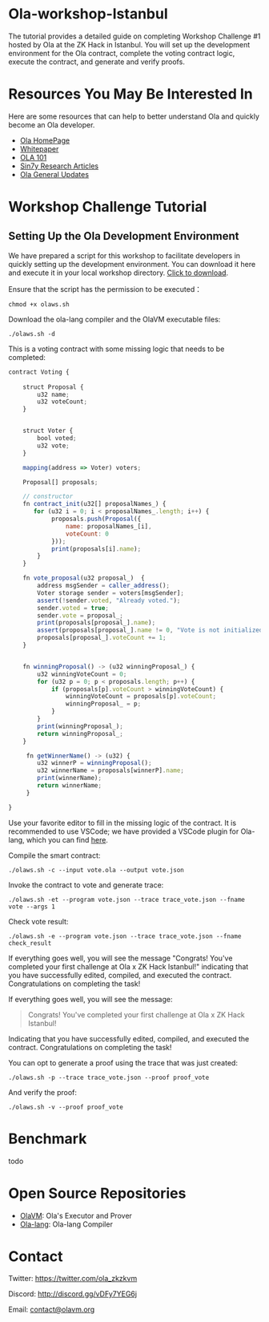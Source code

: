 # Ola-workshop-Istanbul
The tutorial provides a detailed guide on completing Workshop Challenge #1 hosted by Ola at the ZK Hack in Istanbul. 
You will set up the development environment for the Ola contract, complete the voting contract logic, execute the contract, and generate and verify proofs.

# Resources You May Be Interested In
Here are some resources that can help to better understand Ola and quickly become an Ola developer.
- [Ola HomePage](https://home.olavm.org)
- [Whitepaper](https://olavm.org/)
- [OLA 101](https://www.youtube.com/watch?v=kaCiHQ6sM9A&list=PL-4FcjL--esquu-7mVq2dqJ3PyBPR-m5w)
- [Sin7y Research Articles](https://hackmd.io/@sin7y)
- [Ola General Updates](https://medium.com/@ola_zkzkvm)

# Workshop Challenge Tutorial
## Setting Up the Ola Development Environment
We have prepared a script for this workshop to facilitate developers in quickly setting up the development environment. You can download it here and execute it in your local workshop directory. [Click to download](https://google.com).

Ensure that the script has the permission to be executed：
````shell
chmod +x olaws.sh
````

Download the ola-lang compiler and the OlaVM executable files:
````shell
./olaws.sh -d
````

This is a voting contract with some missing logic that needs to be completed:
````js
contract Voting {
 
    struct Proposal {
        u32 name;  
        u32 voteCount;
    }


    struct Voter {
        bool voted;  
        u32 vote;   
    }

    mapping(address => Voter) voters;

    Proposal[] proposals;

    // constructor
    fn contract_init(u32[] proposalNames_) {
       for (u32 i = 0; i < proposalNames_.length; i++) {
            proposals.push(Proposal({
                name: proposalNames_[i],
                voteCount: 0
            }));
            print(proposals[i].name);
        }
    }

    fn vote_proposal(u32 proposal_)  {
        address msgSender = caller_address();
        Voter storage sender = voters[msgSender];
        assert(!sender.voted, "Already voted.");
        sender.voted = true;
        sender.vote = proposal_;
        print(proposals[proposal_].name);
        assert(proposals[proposal_].name != 0, "Vote is not initialized");
        proposals[proposal_].voteCount += 1;
    }


    fn winningProposal() -> (u32 winningProposal_) {
        u32 winningVoteCount = 0;
        for (u32 p = 0; p < proposals.length; p++) {
            if (proposals[p].voteCount > winningVoteCount) {
                winningVoteCount = proposals[p].voteCount;
                winningProposal_ = p;
            }
        }
        print(winningProposal_);
        return winningProposal_;
    }

     fn getWinnerName() -> (u32) {
        u32 winnerP = winningProposal();
        u32 winnerName = proposals[winnerP].name;
        print(winnerName);
        return winnerName;
     }

}

````
Use your favorite editor to fill in the missing logic of the contract. It is recommended to use VSCode; we have provided a VSCode plugin for Ola-lang, which you can find [here](https://marketplace.visualstudio.com/items?itemName=Sin7y.ola).


Compile the smart contract:
````shell
./olaws.sh -c --input vote.ola --output vote.json
````

Invoke the contract to vote and generate trace:
````shell
./olaws.sh -et --program vote.json --trace trace_vote.json --fname vote --args 1
````

Check vote result:
````shell
./olaws.sh -e --program vote.json --trace trace_vote.json --fname check_result
````

If everything goes well, you will see the message "Congrats! You've completed your first challenge at Ola x ZK Hack Istanbul!" indicating that you have successfully edited, compiled, and executed the contract. Congratulations on completing the task!


If everything goes well, you will see the message:
>Congrats! You've completed your first challenge at Ola x ZK Hack Istanbul!

Indicating that you have successfully edited, compiled, and executed the contract. Congratulations on completing the task!


You can opt to generate a proof using the trace that was just created:
````shell
./olaws.sh -p --trace trace_vote.json --proof proof_vote
````

And verify the proof:
````shell
./olaws.sh -v --proof proof_vote
````

# Benchmark
todo


# Open Source Repositories
- [OlaVM](https://github.com/Sin7Y/olavm): Ola's Executor and Prover
- [Ola-lang](https://github.com/Sin7Y/ola-lang.git): Ola-lang Compiler


# Contact
Twitter: https://twitter.com/ola_zkzkvm

Discord: http://discord.gg/vDFy7YEG6j

Email: contact@olavm.org





